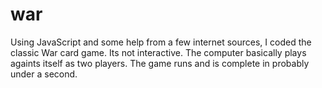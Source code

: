 # war
Using JavaScript and some help from a few internet sources, I coded the classic War card game. Its not interactive. 
The computer basically plays againts itself as two players. The game runs and is complete in probably under a second.
